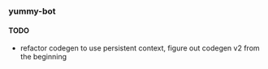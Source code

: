 ### yummy-bot

#### TODO
- refactor codegen to use persistent context, figure out codegen v2 from the beginning
